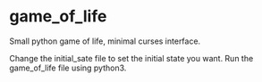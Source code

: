 # game_of_life

Small python game of life, minimal curses interface.

Change the initial_sate file to set the initial state you want.
Run the game_of_life file using python3.
